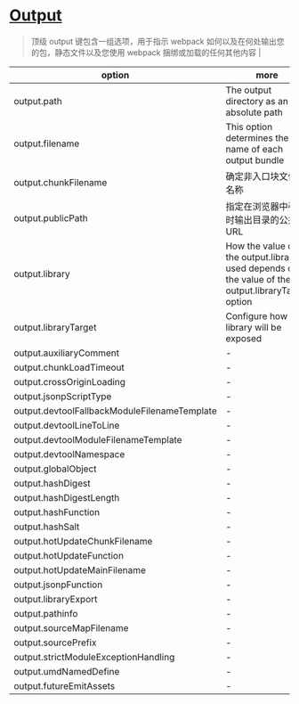 # [Output](https://webpack.js.org/configuration/output/)

> 顶级 output 键包含一组选项，用于指示 webpack 如何以及在何处输出您的包，静态文件以及您使用 webpack 捆绑或加载的任何其他内容 |

| option                                       | more                                                                                                |
| -------------------------------------------- | --------------------------------------------------------------------------------------------------- |
| output.path                                  | The output directory as an absolute path                                                            |
| output.filename                              | This option determines the name of each output bundle                                               |
| output.chunkFilename                         | 确定非入口块文件的名称                                                                              |
| output.publicPath                            | 指定在浏览器中引用时输出目录的公共 URL                                                              |
| output.library                               | How the value of the output.library is used depends on the value of the output.libraryTarget option |
| output.libraryTarget                         | Configure how the library will be exposed                                                           |
| output.auxiliaryComment                      | -                                                                                                   |
| output.chunkLoadTimeout                      | -                                                                                                   |
| output.crossOriginLoading                    | -                                                                                                   |
| output.jsonpScriptType                       | -                                                                                                   |
| output.devtoolFallbackModuleFilenameTemplate | -                                                                                                   |
| output.devtoolLineToLine                     | -                                                                                                   |
| output.devtoolModuleFilenameTemplate         | -                                                                                                   |
| output.devtoolNamespace                      | -                                                                                                   |
| output.globalObject                          | -                                                                                                   |
| output.hashDigest                            | -                                                                                                   |
| output.hashDigestLength                      | -                                                                                                   |
| output.hashFunction                          | -                                                                                                   |
| output.hashSalt                              | -                                                                                                   |
| output.hotUpdateChunkFilename                | -                                                                                                   |
| output.hotUpdateFunction                     | -                                                                                                   |
| output.hotUpdateMainFilename                 | -                                                                                                   |
| output.jsonpFunction                         | -                                                                                                   |
| output.libraryExport                         | -                                                                                                   |
| output.pathinfo                              | -                                                                                                   |
| output.sourceMapFilename                     | -                                                                                                   |
| output.sourcePrefix                          | -                                                                                                   |
| output.strictModuleExceptionHandling         | -                                                                                                   |
| output.umdNamedDefine                        | -                                                                                                   |
| output.futureEmitAssets                      | -                                                                                                   |
